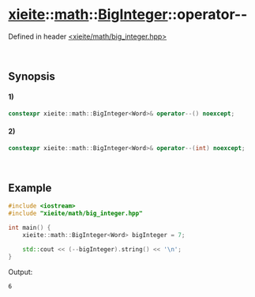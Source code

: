# [xieite](../../../../../xieite.md)\:\:[math](../../../../../math.md)\:\:[BigInteger<Word>](../../../../big_integer.md)\:\:operator--
Defined in header [<xieite/math/big_integer.hpp>](../../../../../../../include/xieite/math/big_integer.hpp)

&nbsp;

## Synopsis
#### 1)
```cpp
constexpr xieite::math::BigInteger<Word>& operator--() noexcept;
```
#### 2)
```cpp
constexpr xieite::math::BigInteger<Word>& operator--(int) noexcept;
```

&nbsp;

## Example
```cpp
#include <iostream>
#include "xieite/math/big_integer.hpp"

int main() {
    xieite::math::BigInteger<Word> bigInteger = 7;

    std::cout << (--bigInteger).string() << '\n';
}
```
Output:
```
6
```

